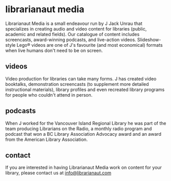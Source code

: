 # librarianaut media

Librarianaut Media is a small endeavour run by J Jack Unrau that specializes in creating audio and video content for libraries (public, academic and related fields). Our catalogue of content includes screencasts, award-winning podcasts, and live-action videos. Slideshow-style Lego® videos are one of J's favourite (and most economical) formats when live humans don't need to be on screen.

## videos

Video production for libraries can take many forms. J has created video booktalks, demonstration screencasts (to supplement more detailed instructional materials), library profiles and even recreated library programs for people who couldn't attend in person.

## podcasts

When J worked for the Vancouver Island Regional Library he was part of the team producing Librarians on the Radio, a monthly radio program and podcast that won a BC Library Association Advocacy award and an award from the American Library Association.

## contact

If you are interested in having Librarianaut Media work on content for your library, please contact us at info@librarianaut.com
